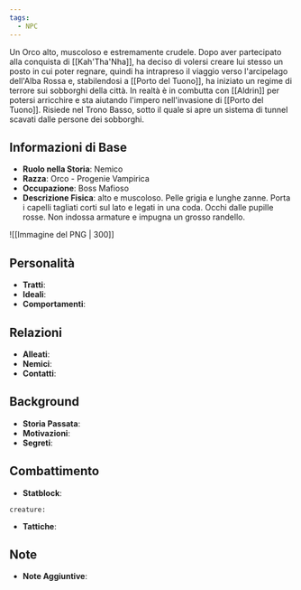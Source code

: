 ```yaml
---
tags:
  - NPC
---
```

Un Orco alto, muscoloso e estremamente crudele. Dopo aver partecipato alla conquista di [[Kah'Tha'Nha]], ha deciso di volersi creare lui stesso un posto in cui poter regnare, quindi ha intrapreso il viaggio verso l'arcipelago dell'Alba Rossa e, stabilendosi a [[Porto del Tuono]], ha iniziato un regime di terrore sui sobborghi della città.
In realtà è in combutta con [[Aldrin]] per potersi arricchire e sta aiutando l'impero nell'invasione di [[Porto del Tuono]].
Risiede nel Trono Basso, sotto il quale si apre un sistema di tunnel scavati dalle persone dei sobborghi.

## Informazioni di Base
- **Ruolo nella Storia**: Nemico
- **Razza**: Orco - Progenie Vampirica
- **Occupazione**: Boss Mafioso
- **Descrizione Fisica**: alto e muscoloso. Pelle grigia e lunghe zanne. Porta i capelli tagliati corti sul lato e legati in una coda. Occhi dalle pupille rosse. Non indossa armature e impugna un grosso randello. 

![[Immagine del PNG | 300]]

## Personalità
- **Tratti**: 
- **Ideali**: 
- **Comportamenti**: 

## Relazioni
- **Alleati**: 
- **Nemici**: 
- **Contatti**: 

## Background
- **Storia Passata**: 
- **Motivazioni**: 
- **Segreti**: 

## Combattimento
- **Statblock**: 
```statblock
creature:
```

- **Tattiche**: 

## Note
- **Note Aggiuntive**: 
